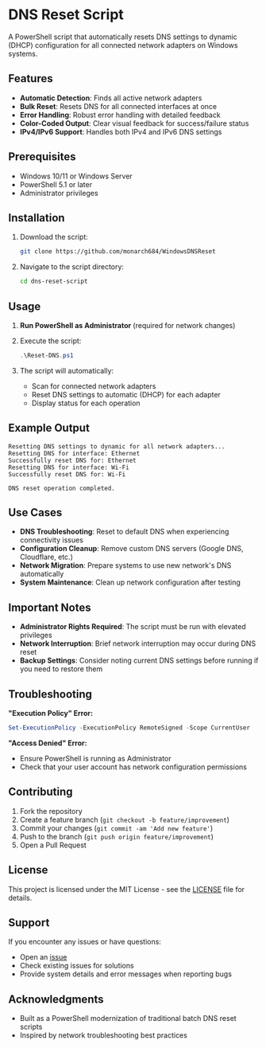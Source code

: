# DNS Reset Script

A PowerShell script that automatically resets DNS settings to dynamic (DHCP) configuration for all connected network adapters on Windows systems.

## Features

- **Automatic Detection**: Finds all active network adapters
- **Bulk Reset**: Resets DNS for all connected interfaces at once
- **Error Handling**: Robust error handling with detailed feedback
- **Color-Coded Output**: Clear visual feedback for success/failure status
- **IPv4/IPv6 Support**: Handles both IPv4 and IPv6 DNS settings

## Prerequisites

- Windows 10/11 or Windows Server
- PowerShell 5.1 or later
- Administrator privileges

## Installation

1. Download the script:
   ```bash
   git clone https://github.com/monarch684/WindowsDNSReset
   ```

2. Navigate to the script directory:
   ```bash
   cd dns-reset-script
   ```

## Usage

1. **Run PowerShell as Administrator** (required for network changes)

2. Execute the script:
   ```powershell
   .\Reset-DNS.ps1
   ```

3. The script will automatically:
   - Scan for connected network adapters
   - Reset DNS settings to automatic (DHCP) for each adapter
   - Display status for each operation

## Example Output

```
Resetting DNS settings to dynamic for all network adapters...
Resetting DNS for interface: Ethernet
Successfully reset DNS for: Ethernet
Resetting DNS for interface: Wi-Fi
Successfully reset DNS for: Wi-Fi

DNS reset operation completed.
```

## Use Cases

- **DNS Troubleshooting**: Reset to default DNS when experiencing connectivity issues
- **Configuration Cleanup**: Remove custom DNS servers (Google DNS, Cloudflare, etc.)
- **Network Migration**: Prepare systems to use new network's DNS automatically
- **System Maintenance**: Clean up network configuration after testing

## Important Notes

- **Administrator Rights Required**: The script must be run with elevated privileges
- **Network Interruption**: Brief network interruption may occur during DNS reset
- **Backup Settings**: Consider noting current DNS settings before running if you need to restore them

## Troubleshooting

**"Execution Policy" Error:**
```powershell
Set-ExecutionPolicy -ExecutionPolicy RemoteSigned -Scope CurrentUser
```

**"Access Denied" Error:**
- Ensure PowerShell is running as Administrator
- Check that your user account has network configuration permissions

## Contributing

1. Fork the repository
2. Create a feature branch (`git checkout -b feature/improvement`)
3. Commit your changes (`git commit -am 'Add new feature'`)
4. Push to the branch (`git push origin feature/improvement`)
5. Open a Pull Request

## License

This project is licensed under the MIT License - see the [LICENSE](LICENSE) file for details.

## Support

If you encounter any issues or have questions:
- Open an [issue](https://github.com/monarch684/WindowsDNSReset/issues)
- Check existing issues for solutions
- Provide system details and error messages when reporting bugs

## Acknowledgments

- Built as a PowerShell modernization of traditional batch DNS reset scripts
- Inspired by network troubleshooting best practices
